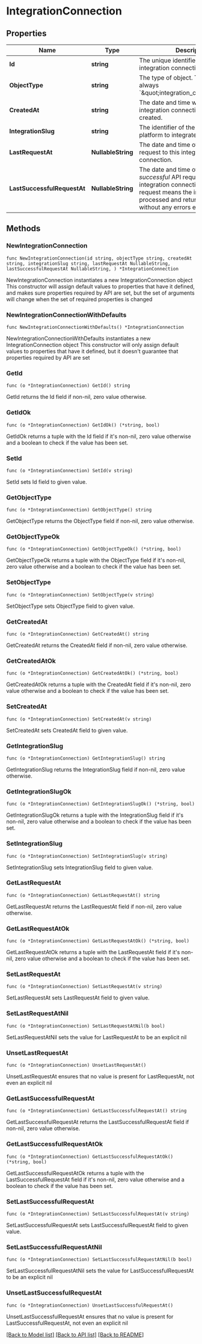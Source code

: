 # IntegrationConnection

## Properties

Name | Type | Description | Notes
------------ | ------------- | ------------- | -------------
**Id** | **string** | The unique identifier for this integration connection. | 
**ObjectType** | **string** | The type of object. This value is always &#x60;\&quot;integration_connection\&quot;&#x60;. | 
**CreatedAt** | **string** | The date and time when this integration connection record was created. | 
**IntegrationSlug** | **string** | The identifier of the third-party platform to integrate. | 
**LastRequestAt** | **NullableString** | The date and time of your last API request to this integration connection. | 
**LastSuccessfulRequestAt** | **NullableString** | The date and time of your last *successful* API request to this integration connection. A successful request means the integration fully processed and returned a response without any errors end-to-end. | 

## Methods

### NewIntegrationConnection

`func NewIntegrationConnection(id string, objectType string, createdAt string, integrationSlug string, lastRequestAt NullableString, lastSuccessfulRequestAt NullableString, ) *IntegrationConnection`

NewIntegrationConnection instantiates a new IntegrationConnection object
This constructor will assign default values to properties that have it defined,
and makes sure properties required by API are set, but the set of arguments
will change when the set of required properties is changed

### NewIntegrationConnectionWithDefaults

`func NewIntegrationConnectionWithDefaults() *IntegrationConnection`

NewIntegrationConnectionWithDefaults instantiates a new IntegrationConnection object
This constructor will only assign default values to properties that have it defined,
but it doesn't guarantee that properties required by API are set

### GetId

`func (o *IntegrationConnection) GetId() string`

GetId returns the Id field if non-nil, zero value otherwise.

### GetIdOk

`func (o *IntegrationConnection) GetIdOk() (*string, bool)`

GetIdOk returns a tuple with the Id field if it's non-nil, zero value otherwise
and a boolean to check if the value has been set.

### SetId

`func (o *IntegrationConnection) SetId(v string)`

SetId sets Id field to given value.


### GetObjectType

`func (o *IntegrationConnection) GetObjectType() string`

GetObjectType returns the ObjectType field if non-nil, zero value otherwise.

### GetObjectTypeOk

`func (o *IntegrationConnection) GetObjectTypeOk() (*string, bool)`

GetObjectTypeOk returns a tuple with the ObjectType field if it's non-nil, zero value otherwise
and a boolean to check if the value has been set.

### SetObjectType

`func (o *IntegrationConnection) SetObjectType(v string)`

SetObjectType sets ObjectType field to given value.


### GetCreatedAt

`func (o *IntegrationConnection) GetCreatedAt() string`

GetCreatedAt returns the CreatedAt field if non-nil, zero value otherwise.

### GetCreatedAtOk

`func (o *IntegrationConnection) GetCreatedAtOk() (*string, bool)`

GetCreatedAtOk returns a tuple with the CreatedAt field if it's non-nil, zero value otherwise
and a boolean to check if the value has been set.

### SetCreatedAt

`func (o *IntegrationConnection) SetCreatedAt(v string)`

SetCreatedAt sets CreatedAt field to given value.


### GetIntegrationSlug

`func (o *IntegrationConnection) GetIntegrationSlug() string`

GetIntegrationSlug returns the IntegrationSlug field if non-nil, zero value otherwise.

### GetIntegrationSlugOk

`func (o *IntegrationConnection) GetIntegrationSlugOk() (*string, bool)`

GetIntegrationSlugOk returns a tuple with the IntegrationSlug field if it's non-nil, zero value otherwise
and a boolean to check if the value has been set.

### SetIntegrationSlug

`func (o *IntegrationConnection) SetIntegrationSlug(v string)`

SetIntegrationSlug sets IntegrationSlug field to given value.


### GetLastRequestAt

`func (o *IntegrationConnection) GetLastRequestAt() string`

GetLastRequestAt returns the LastRequestAt field if non-nil, zero value otherwise.

### GetLastRequestAtOk

`func (o *IntegrationConnection) GetLastRequestAtOk() (*string, bool)`

GetLastRequestAtOk returns a tuple with the LastRequestAt field if it's non-nil, zero value otherwise
and a boolean to check if the value has been set.

### SetLastRequestAt

`func (o *IntegrationConnection) SetLastRequestAt(v string)`

SetLastRequestAt sets LastRequestAt field to given value.


### SetLastRequestAtNil

`func (o *IntegrationConnection) SetLastRequestAtNil(b bool)`

 SetLastRequestAtNil sets the value for LastRequestAt to be an explicit nil

### UnsetLastRequestAt
`func (o *IntegrationConnection) UnsetLastRequestAt()`

UnsetLastRequestAt ensures that no value is present for LastRequestAt, not even an explicit nil
### GetLastSuccessfulRequestAt

`func (o *IntegrationConnection) GetLastSuccessfulRequestAt() string`

GetLastSuccessfulRequestAt returns the LastSuccessfulRequestAt field if non-nil, zero value otherwise.

### GetLastSuccessfulRequestAtOk

`func (o *IntegrationConnection) GetLastSuccessfulRequestAtOk() (*string, bool)`

GetLastSuccessfulRequestAtOk returns a tuple with the LastSuccessfulRequestAt field if it's non-nil, zero value otherwise
and a boolean to check if the value has been set.

### SetLastSuccessfulRequestAt

`func (o *IntegrationConnection) SetLastSuccessfulRequestAt(v string)`

SetLastSuccessfulRequestAt sets LastSuccessfulRequestAt field to given value.


### SetLastSuccessfulRequestAtNil

`func (o *IntegrationConnection) SetLastSuccessfulRequestAtNil(b bool)`

 SetLastSuccessfulRequestAtNil sets the value for LastSuccessfulRequestAt to be an explicit nil

### UnsetLastSuccessfulRequestAt
`func (o *IntegrationConnection) UnsetLastSuccessfulRequestAt()`

UnsetLastSuccessfulRequestAt ensures that no value is present for LastSuccessfulRequestAt, not even an explicit nil

[[Back to Model list]](../README.md#documentation-for-models) [[Back to API list]](../README.md#documentation-for-api-endpoints) [[Back to README]](../README.md)


